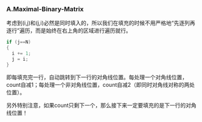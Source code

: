 ### A.Maximal-Binary-Matrix

考虑到(i,j)和(j,i)必然是同时填入的，所以我们在填充的时候不用严格地“先逐列再逐行”遍历，而是始终在右上角的区域进行遍历就行。
```cpp
if (j==N)
{
  i += 1;
  j = i;
}
```
即每填充完一行，自动跳转到下一行的对角线位置。每处理一个对角线位置，count自减1；每处理一个非对角线位置，count自减2（即同时对角线对称的两处位置）。

另外特别注意，如果count只剩下一个，那么接下来一定要填充的是下一行的对角线位置！
